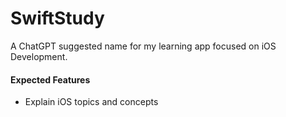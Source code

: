 # SwiftStudy
A ChatGPT suggested name for my learning app focused on iOS Development.


#### Expected Features

- Explain iOS topics and concepts
